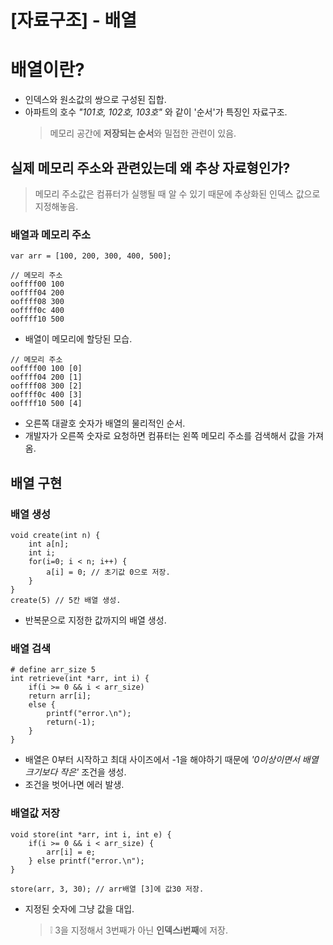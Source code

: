 # [자료구조] - 배열

# 배열이란?

-   인덱스와 원소값의 쌍으로 구성된 집합.
-   아파트의 호수 _"101호, 102호, 103호"_ 와 같이 '순서'가 특징인 자료구조.
    > 메모리 공간에 **저장되는 순서**와 밀접한 관련이 있음.

## 실제 메모리 주소와 관련있는데 왜 추상 자료형인가?

> 메모리 주소값은 컴퓨터가 실행될 때 알 수 있기 때문에 추상화된 인덱스 값으로 지정해놓음.

### 배열과 메모리 주소

```
var arr = [100, 200, 300, 400, 500];
```

```
// 메모리 주소
ooffff00 100
ooffff04 200
ooffff08 300
ooffff0c 400
ooffff10 500
```

-   배열이 메모리에 할당된 모습.

```
// 메모리 주소
ooffff00 100 [0]
ooffff04 200 [1]
ooffff08 300 [2]
ooffff0c 400 [3]
ooffff10 500 [4]
```

-   오른쪽 대괄호 숫자가 배열의 물리적인 순서.
-   개발자가 오른쪽 숫자로 요청하면 컴퓨터는 왼쪽 메모리 주소를 검색해서 값을 가져옴.

## 배열 구현

### 배열 생성

```
void create(int n) {
	int a[n];
    int i;
    for(i=0; i < n; i++) {
    	a[i] = 0; // 초기값 0으로 저장.
    }
}
create(5) // 5칸 배열 생성.
```

-   반복문으로 지정한 값까지의 배열 생성.

### 배열 검색

```
# define arr_size 5
int retrieve(int *arr, int i) {
	if(i >= 0 && i < arr_size)
    return arr[i];
    else {
    	printf("error.\n");
        return(-1);
    }
}
```

-   배열은 0부터 시작하고 최대 사이즈에서 -1을 해야하기 때문에 _'0이상이면서 배열크기보다 작은'_ 조건을 생성.
-   조건을 벗어나면 에러 발생.

### 배열값 저장

```
void store(int *arr, int i, int e) {
	if(i >= 0 && i < arr_size) {
    	arr[i] = e;
    } else printf("error.\n");
}

store(arr, 3, 30); // arr배열 [3]에 값30 저장.
```

-   지정된 숫자에 그냥 값을 대입.
    > ❕ 3을 지정해서 3번째가 아닌 **인덱스i번째**에 저장.
